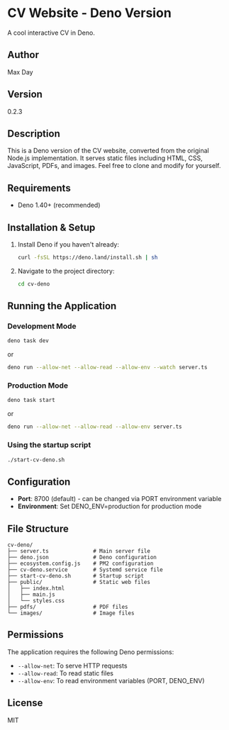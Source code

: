 # CV Website - Deno Version

A cool interactive CV in Deno.

## Author
Max Day

## Version
0.2.3

## Description
This is a Deno version of the CV website, converted from the original Node.js implementation. It serves static files including HTML, CSS, JavaScript, PDFs, and images. Feel free to clone and modify for yourself.

## Requirements
- Deno 1.40+ (recommended)

## Installation & Setup

1. Install Deno if you haven't already:
   ```bash
   curl -fsSL https://deno.land/install.sh | sh
   ```

2. Navigate to the project directory:
   ```bash
   cd cv-deno
   ```

## Running the Application

### Development Mode
```bash
deno task dev
```
or
```bash
deno run --allow-net --allow-read --allow-env --watch server.ts
```

### Production Mode
```bash
deno task start
```
or
```bash
deno run --allow-net --allow-read --allow-env server.ts
```

### Using the startup script
```bash
./start-cv-deno.sh
```

## Configuration

- **Port**: 8700 (default) - can be changed via PORT environment variable
- **Environment**: Set DENO_ENV=production for production mode

## File Structure

```
cv-deno/
├── server.ts              # Main server file
├── deno.json              # Deno configuration
├── ecosystem.config.js    # PM2 configuration
├── cv-deno.service        # Systemd service file
├── start-cv-deno.sh       # Startup script
├── public/                # Static web files
│   ├── index.html
│   ├── main.js
│   └── styles.css
├── pdfs/                  # PDF files
└── images/                # Image files
```

## Permissions

The application requires the following Deno permissions:
- `--allow-net`: To serve HTTP requests
- `--allow-read`: To read static files
- `--allow-env`: To read environment variables (PORT, DENO_ENV)

## License
MIT
